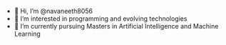- 👋 Hi, I’m @navaneeth8056
- 👀 I’m interested in programming and evolving technologies
- 🌱 I’m currently pursuing Masters in Artificial Intelligence and Machine Learning

<!---
navaneeth8056/navaneeth8056 is a ✨ special ✨ repository because its `README.md` (this file) appears on your GitHub profile.
You can click the Preview link to take a look at your changes.
--->
